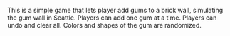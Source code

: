 This is a simple game that lets player add gums to a brick wall, simulating the gum wall in Seattle. 
Players can add one gum at a time.
Players can undo and clear all.
Colors and shapes of the gum are randomized.
